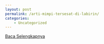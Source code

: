 ```yaml
---
layout: post
permalink: /arti-mimpi-tersesat-di-labirin/
categories:
    - Uncategorized
---
```


[Baca Selengkapnya](/05)